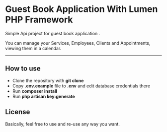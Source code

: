 # Guest Book Application With Lumen PHP Framework

Simple Api project for guest book application .

You can manage your Services, Employees, Clients and Appointments, viewing them in a calendar.


---

## How to use

- Clone the repository with __git clone__
- Copy __.env.example__ file to __.env__ and edit database credentials there
- Run __composer install__
- Run __php artisan key:generate__

## License

Basically, feel free to use and re-use any way you want.

